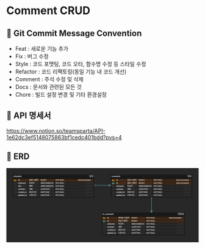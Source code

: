 # Comment CRUD

## 📌 Git Commit Message Convention

* Feat : 새로운 기능 추가
* Fix : 버그 수정
* Style : 코드 포맷팅, 코드 오타, 함수명 수정 등 스타일 수정
* Refactor : 코드 리팩토링(동일 기능 내 코드 개선)
* Comment : 주석 수정 및 삭제
* Docs : 문서와 관련된 모든 것
* Chore : 빌드 설정 변경 및 기타 환경설정


## 📌 API 명세서

https://www.notion.so/teamsparta/API-1e62dc3ef5148075863bf1cedc401bdd?pvs=4


## 📌 ERD

<img src="https://github.com/classseoha/comment-crud/blob/master/ERD.png?raw=true">